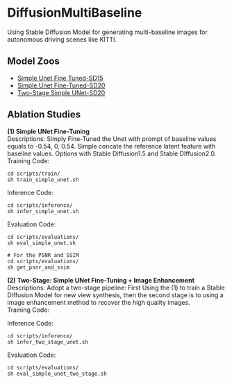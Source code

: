 # DiffusionMultiBaseline

Using Stable Diffusion Model for generating multi-baseline images for autonomous driving scenes like KITTI.

## Model Zoos  
- [Simple Unet Fine Tuned-SD15](https://drive.google.com/file/d/1aaKZqYuAZyhNfFENAirgsRCN82A4Ji1r/view?usp=sharing)
- [Simple Unet Fine-Tuned-SD20](https://drive.google.com/file/d/1ule3EFFqmcdPxtCaiCAkg_amKhFwqm6I/view?usp=sharing)
- [Two-Stage Simple UNet-SD20](https://drive.google.com/file/d/1ibTv9M3hConJOaPSiplIsI1fUwVUC5G8/view?usp=sharing)

## Ablation Studies
**(1) Simple UNet Fine-Tuning**  
Descriptions: Simply Fine-Tuned the Unet with prompt of baseline values equals to -0.54, 0, 0.54. Simple concate the reference latent feature with baseline values. Options with Stable Diffusion1.5 and Stable DIffusion2.0.  
Training Code:  
```
cd scripts/train/
sh train_simple_unet.sh
```  
Inference Code:  
```
cd scripts/inference/
sh infer_simple_unet.sh
```  

Evaluation Code:
```
cd scripts/evaluations/
sh eval_simple_unet.sh

# For the PSNR and SSIM
cd scripts/evaluations/
sh get_psnr_and_ssim
```

**(2) Two-Stage: Simple UNet Fine-Tuning + Image Enhancement**  
Descriptions: Adopt a two-stage pipeline: First Using the (1) to train a Stable Diffusion Model for new view synthesis, then the second stage is to using a image enhancement method to recover the high quality images.  
Training Code:  

Inference Code:  
```
cd scripts/inference/
sh infer_two_stage_unet.sh 
```
Evaluation Code:
```
cd scripts/evaluations/
sh eval_simple_unet_two_stage.sh

```
